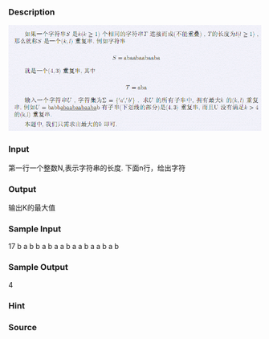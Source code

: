 
### Description
![](/images/1366.jpg)
### Input
第一行一个整数N,表示字符串的长度.
下面n行，给出字符
### Output
输出K的最大值
### Sample Input
17
b
a
b
b
a
b
a
a
b
a
a
b
a
a
b
a
b
### Sample Output
4
### Hint

### Source
